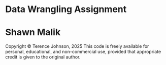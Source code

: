 # Data Wrangling Assignment
# Shawn Malik

Copyright © Terence Johnson, 2025
This code is freely available for personal, educational, and non-commercial use, provided that appropriate credit is given to the original author.
